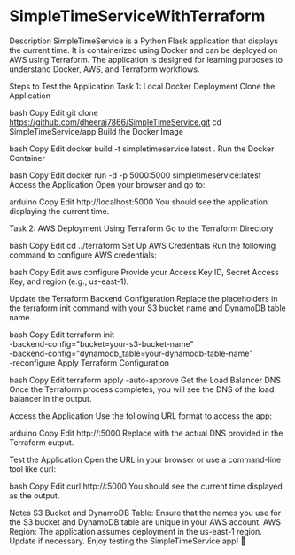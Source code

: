 # SimpleTimeServiceWithTerraform
Description
SimpleTimeService is a Python Flask application that displays the current time. It is containerized using Docker and can be deployed on AWS using Terraform. The application is designed for learning purposes to understand Docker, AWS, and Terraform workflows.

Steps to Test the Application
Task 1: Local Docker Deployment
Clone the Application

bash
Copy
Edit
git clone https://github.com/dheeraj7866/SimpleTimeService.git
cd SimpleTimeService/app
Build the Docker Image

bash
Copy
Edit
docker build -t simpletimeservice:latest .
Run the Docker Container

bash
Copy
Edit
docker run -d -p 5000:5000 simpletimeservice:latest
Access the Application Open your browser and go to:

arduino
Copy
Edit
http://localhost:5000
You should see the application displaying the current time.

Task 2: AWS Deployment Using Terraform
Go to the Terraform Directory

bash
Copy
Edit
cd ../terraform
Set Up AWS Credentials Run the following command to configure AWS credentials:

bash
Copy
Edit
aws configure
Provide your Access Key ID, Secret Access Key, and region (e.g., us-east-1).

Update the Terraform Backend Configuration Replace the placeholders in the terraform init command with your S3 bucket name and DynamoDB table name.

bash
Copy
Edit
terraform init \
    -backend-config="bucket=your-s3-bucket-name" \
    -backend-config="dynamodb_table=your-dynamodb-table-name" \
    -reconfigure
Apply Terraform Configuration

bash
Copy
Edit
terraform apply -auto-approve
Get the Load Balancer DNS Once the Terraform process completes, you will see the DNS of the load balancer in the output.

Access the Application Use the following URL format to access the app:

arduino
Copy
Edit
http://<load-balancer-dns>:5000
Replace <load-balancer-dns> with the actual DNS provided in the Terraform output.

Test the Application Open the URL in your browser or use a command-line tool like curl:

bash
Copy
Edit
curl http://<load-balancer-dns>:5000
You should see the current time displayed as the output.

Notes
S3 Bucket and DynamoDB Table: Ensure that the names you use for the S3 bucket and DynamoDB table are unique in your AWS account.
AWS Region: The application assumes deployment in the us-east-1 region. Update if necessary.
Enjoy testing the SimpleTimeService app! 🚀
